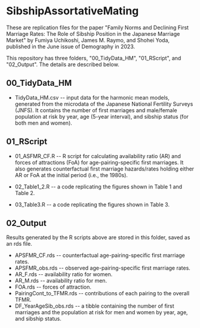 # SibshipAssortativeMating
These are replication files for the paper "Family Norms and Declining
First Marriage Rates: The Role of Sibship Position in the Japanese Marriage Market" by Fumiya Uchikoshi, James M. Raymo, and Shohei Yoda, published in the June issue of Demography in 2023.

This repository has three folders, "00_TidyData_HM", "01_RScript", and "02_Output". The details are described below.

## 00_TidyData_HM
- TidyData_HM.csv -- input data for the harmonic mean models, generated from the microdata of the Japanese National Fertility Surveys (JNFS). It contains the number of first marriages and male/female population at risk by year, age (5-year interval), and sibship status (for both men and women).

## 01_RScript
- 01_ASFMR_CF.R -- R script for calculating availability ratio (AR) and forces of attractions (FoA) for age-pairing-specific first marriages. It also generates counterfactual first marriage hazards/rates holding either AR or FoA at the initial period (i.e., the 1980s).

- 02_Table1_2.R -- a code replicating the figures shown in Table 1 and Table 2.
- 03_Table3.R -- a code replicating the figures shown in Table 3.

## 02_Output
Results generated by the R scripts above are stored in this folder, saved as an rds file.

- APSFMR_CF.rds -- counterfactual age-pairing-specific first marriage rates.
- APSFMR_obs.rds -- observed age-pairing-specific first marriage rates.
- AR_F.rds -- availability ratio for women.
- AR_M.rds -- availability ratio for men.
- FOA.rds -- forces of attraction.
- PairingCont_to_TFMR.rds -- contributions of each pairing to the overall TFMR.
- DF_YearAgeSib_obs.rds -- a tibble containing the number of first marriages and the population at risk for men and women by year, age, and sibship status.


